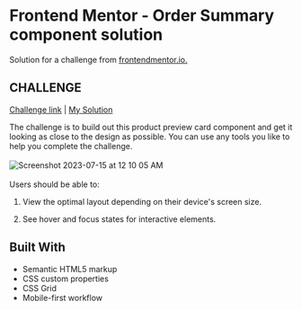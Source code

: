# Frontend Mentor - Order Summary component solution

Solution for a challenge from [frontendmentor.io.](https://www.frontendmentor.io/home)

## CHALLENGE

[Challenge link](https://www.frontendmentor.io/challenges/order-summary-component-QlPmajDUj) | [My Solution](https://poko91.github.io/Frontend-Mentor-Challenges/Order-summary-component/)

The challenge is to build out this product preview card component and get it looking as close to the design as possible. You can use any tools you like to help you complete the challenge.
\
\
![Screenshot 2023-07-15 at 12 10 05 AM](https://github.com/poko91/Frontend-Mentor-Challenges/assets/82212882/3d06f3c7-03ac-4741-9ad8-ce5cffbd8c71)
\
\
Users should be able to:

1. View the optimal layout depending on their device's screen size.

2. See hover and focus states for interactive elements.

## Built With

- Semantic HTML5 markup
- CSS custom properties
- CSS Grid
- Mobile-first workflow
